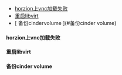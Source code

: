 * [ horzion上vnc加载失败 ](#horzion上vnc加载失败)
* [ 重启libvirt ](#重启libvirt)
* [ 备份cindervolume ](#备份cinder volume)

#### horzion上vnc加载失败

#### 重启libvirt

#### 备份cinder volume
